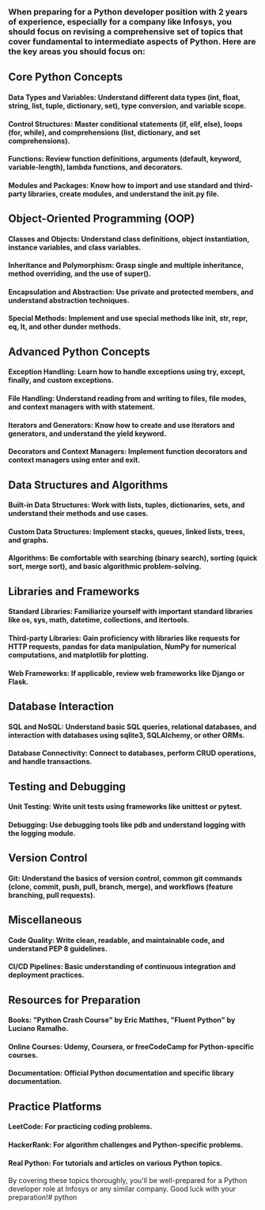 ### When preparing for a Python developer position with 2 years of experience, especially for a company like Infosys, you should focus on revising a comprehensive set of topics that cover fundamental to intermediate aspects of Python. Here are the key areas you should focus on:

## Core Python Concepts
#### Data Types and Variables: Understand different data types (int, float, string, list, tuple, dictionary, set), type conversion, and variable scope.
#### Control Structures: Master conditional statements (if, elif, else), loops (for, while), and comprehensions (list, dictionary, and set comprehensions).
#### Functions: Review function definitions, arguments (default, keyword, variable-length), lambda functions, and decorators.
#### Modules and Packages: Know how to import and use standard and third-party libraries, create modules, and understand the __init__.py file.

## Object-Oriented Programming (OOP)
#### Classes and Objects: Understand class definitions, object instantiation, instance variables, and class variables.
#### Inheritance and Polymorphism: Grasp single and multiple inheritance, method overriding, and the use of super().
#### Encapsulation and Abstraction: Use private and protected members, and understand abstraction techniques.
#### Special Methods: Implement and use special methods like __init__, __str__, __repr__, __eq__, __lt__, and other dunder methods.

## Advanced Python Concepts
#### Exception Handling: Learn how to handle exceptions using try, except, finally, and custom exceptions.
#### File Handling: Understand reading from and writing to files, file modes, and context managers with with statement.
#### Iterators and Generators: Know how to create and use iterators and generators, and understand the yield keyword.
#### Decorators and Context Managers: Implement function decorators and context managers using __enter__ and __exit__.

## Data Structures and Algorithms
#### Built-in Data Structures: Work with lists, tuples, dictionaries, sets, and understand their methods and use cases.
#### Custom Data Structures: Implement stacks, queues, linked lists, trees, and graphs.
#### Algorithms: Be comfortable with searching (binary search), sorting (quick sort, merge sort), and basic algorithmic problem-solving.

## Libraries and Frameworks
#### Standard Libraries: Familiarize yourself with important standard libraries like os, sys, math, datetime, collections, and itertools.
#### Third-party Libraries: Gain proficiency with libraries like requests for HTTP requests, pandas for data manipulation, NumPy for numerical computations, and matplotlib for plotting.
#### Web Frameworks: If applicable, review web frameworks like Django or Flask.

## Database Interaction
#### SQL and NoSQL: Understand basic SQL queries, relational databases, and interaction with databases using sqlite3, SQLAlchemy, or other ORMs.
#### Database Connectivity: Connect to databases, perform CRUD operations, and handle transactions.

## Testing and Debugging
#### Unit Testing: Write unit tests using frameworks like unittest or pytest.
#### Debugging: Use debugging tools like pdb and understand logging with the logging module.

## Version Control
#### Git: Understand the basics of version control, common git commands (clone, commit, push, pull, branch, merge), and workflows (feature branching, pull requests).

## Miscellaneous
#### Code Quality: Write clean, readable, and maintainable code, and understand PEP 8 guidelines.
#### CI/CD Pipelines: Basic understanding of continuous integration and deployment practices.

## Resources for Preparation
#### Books: "Python Crash Course" by Eric Matthes, "Fluent Python" by Luciano Ramalho.
#### Online Courses: Udemy, Coursera, or freeCodeCamp for Python-specific courses.
#### Documentation: Official Python documentation and specific library documentation.

## Practice Platforms
#### LeetCode: For practicing coding problems.
#### HackerRank: For algorithm challenges and Python-specific problems.
#### Real Python: For tutorials and articles on various Python topics.

By covering these topics thoroughly, you'll be well-prepared for a Python developer role at Infosys or any similar company. Good luck with your preparation!# python
